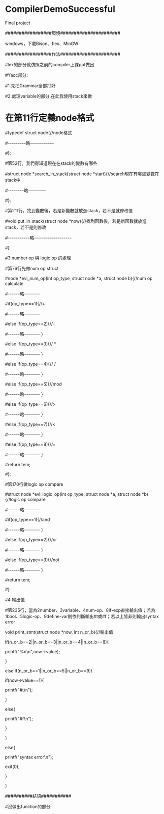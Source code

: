 # CompilerDemoSuccessful
Final project 

#################環境###################### 

windows，下載Bison、flex、MinGW

#################作法###################### 

#lex的部分就仿照之前的compiler上課ppt做出


#Yacc部分: 

#1.先把Grammar全部打好 

#2.處理variable的部分,在此我使用stack來做

# 在第11行定義node格式 

#typedef struct node{//node格式 

#---------略------------ 

#};


#第52行，我們得知道現在在stack的變數有哪些 

#struct node *search_in_stack(struct node *start){//search現在有哪些變數在stack中 

#--------略--------- 

#};



#第211行，找到變數後，若是新變數就放進stack，若不是就修改值 

#void put_in_stack(struct node *now){//找到函數後，若是新函數就放進stack，若不是則修改 

#-----------略------------------- 

#}



#3.number op 與 logic op 的處理 

#第76行先做num op struct 

#node *evl_num_op(int op_type, struct node *a, struct node b){//num op calculate 

#------略-------- 

#if(op_type==1){//+ 

#------略-------- 

#else if(op_type==2){//- 

#------略-------- } 

#else if(op_type==3){// *

#------略-------- } 

#else if(op_type==4){// / 

#------略-------- } 

#else if(op_type==5){//mod 

#------略-------- } 

#else if(op_type==6){//> 

#------略-------- } 

#else if(op_type==7){//<

#------略-------- } 

#else if(op_type==8){//= 

#------略-------- } 

#return tem; 

#};



#第170行做logic op compare 

#struct node *evl_logic_op(int op_type, struct node *a, struct node *b){//logic op compare 

#------略-------- 

#if(op_type==1){//and 

#------略-------- } 

#else if(op_type==2){//or 

#------略-------- } 

#else if(op_type==3){//not 

#------略-------- } 

#return tem; 

#}



#4.輸出值 

#第235行，當為2number、3variable、4num-op、8if-exp直接輸出值；若為1bool、5logic-op、9define-var則依判斷輸出#t或#f；若以上皆非則輸出syntax 
error 

void print_stmt(struct node *now, int n_or_b){//輸出值

if(n_or_b==2||n_or_b==3||n_or_b==4||n_or_b==8){

printf("%d\n",now->value);

}

else if(n_or_b==1||n_or_b==5||n_or_b==9){

if(now->value==1){

printf("#t\n");

}

else{

printf("#f\n");

}

}

else{

printf("syntax error\n");

exit(0);

}

}



##########結語########### 

#沒做出function的部分


